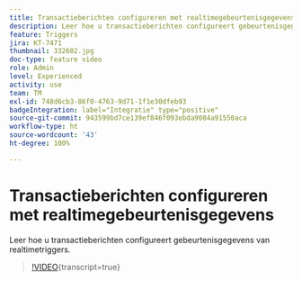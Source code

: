 ```yaml
---
title: Transactieberichten configureren met realtimegebeurtenisgegevens
description: Leer hoe u transactieberichten configureert gebeurtenisgegevens van realtimetriggers.
feature: Triggers
jira: KT-7471
thumbnail: 332602.jpg
doc-type: feature video
role: Admin
level: Experienced
activity: use
team: TM
exl-id: 748d6cb3-86f0-4763-9d71-1f1e30dfeb93
badgeIntegration: label="Integratie" type="positive"
source-git-commit: 943599bd7ce139ef846f093ebda9084a91550aca
workflow-type: ht
source-wordcount: '43'
ht-degree: 100%

---
```


# Transactieberichten configureren met realtimegebeurtenisgegevens

Leer hoe u transactieberichten configureert gebeurtenisgegevens van realtimetriggers.

>[!VIDEO](https://video.tv.adobe.com/v/3450208?learn=on&captions=dut){transcript=true}
